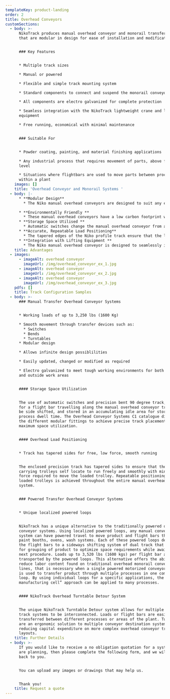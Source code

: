 ```yaml
---
templateKey: product-landing
order: 2
title: Overhead Conveyors
customSections:
  - body: >-
      NikoTrack produces manual overhead conveyor and monorail transfer systems
      that are modular in design for ease of installation and modification.


      ### Key Features


      * Multiple track sizes 

      * Manual or powered

      * Flexible and simple track mounting system

      * Standard components to connect and suspend the monorail conveyor track

      * All components are electro galvanized for complete protection

      * Seamless integration with the NikoTrack lightweight crane and lifting
      equipment

      * Free running, economical with minimal maintenance


      ### Suitable For


      * Powder coating, painting, and material finishing applications

      * Any industrial process that requires movement of parts, above floor
      level

      * Situations where flightbars are used to move parts between processes
      within a plant
    images: []
    title: 'Overhead Conveyor and Monorail Systems '
  - body: |-
      * **Modular Design**
        * The Niko manual overhead conveyors are designed to suit any existing working environment and they can be changed or extended at a later date, should production requirements change. The modular nature makes them ideal for jobbing powder-coating lines.

      * **Environmentally Friendly **
        * These manual overhead conveyors have a low carbon footprint with the automated parts using minimal power and the manual parts using none at all.
      * **Storage Space Utilised **
        * Automatic switches change the manual overhead conveyor from a single track to side shifting dual tracks and allow flight bars to be grouped together and utilise storage space
      * **Accurate, Repeatable Load Positioning**
        * The tapered edges of the Niko profile track ensure that the load carrying trolleys run smoothly, meaning accurate, repetitive load positioning can be achieved throughout the whole manual overhead conveyor.
      * **Integration with Lifting Equipment **
        * The Niko manual overhead conveyor is designed to seamlessly integrate with Niko lightweight overhead cranes and lifting equipment through latching and transfer devices. This reduces the need for manual lifting where an overhead conveyor is loaded and unloaded.
    title: Advantages
  - images:
      - imageAlt: overhead conveyor
        imageUrl: /img/overhead_conveyor_ex_1.jpg
      - imageAlt: overhead conveyor
        imageUrl: /img/overhead_conveyor_ex_2.jpg
      - imageAlt: overhead conveyor
        imageUrl: /img/overhead_conveyor_ex_3.jpg
    pdfs: []
    title: Track Configuration Samples
  - body: >-
      ### Manual Transfer Overhead Conveyor Systems


      * Working loads of up to 3,250 lbs (1600 Kg)

      * Smooth movement through transfer devices such as:
        * Switches
        * Bends
        * Turntables
      * Modular design

      * Allows infinite design possiblilities

      * Easily updated, changed or modified as required

      * Electro galvanized to meet tough working environments for both inside
      and outside work areas


      #### Storage Space Utilization


      The use of automatic switches and precision bent 90 degree track, allows
      for a flight bar travelling along the manual overhead conveyor track, to
      be side shifted, and stored in an accumulating idle area for storage or
      process dwell time. The Overhead Conveyor Systems C1 catalogue displays
      the different modular fittings to achieve precise track placement for
      maximum space utilization.


      #### Overhead Load Positioning


      * Track has tapered sides for free, low force, smooth running


      The enclosed precision track has tapered sides to ensure that the load
      carrying trolleys self locate to run freely and smoothly with minimal
      force required to move the loaded trolley. Repeatable positioning of
      loaded trolleys is achieved throughout the entire manual overhead conveyor
      system.


      ### Powered Transfer Overhead Conveyor Systems


      * Unique localized powered loops


      NikoTrack has a unique alternative to the traditionally powered overhead
      conveyor systems. Using localized powered loops, any manual conveyor
      system can have powered travel to move product and flight bars through
      paint booths, ovens, wash systems. Each of these powered loops delivers
      the flight bars to a sideways shifting system of dual track that allows
      for grouping of product to optimize space requirements while awaiting the
      next procedure. Loads up to 3,520 lbs (1600 kgs) per flight bar are easily
      transported by the powered loops. This alternative offers the ability to
      reduce labor content found on traditional overhead monorail conveyor
      lines, that is necessary when a single powered motorized conveyor system
      is used to transfer product through multiple processes in one complete
      loop. By using individual loops for a specific applications, the “lean
      manufacturing cell” approach can be applied to many processes.


      #### NikoTrack Overhead Turntable Detour System


      The unique NikoTrack Turntable Detour system allows for multiple overhead
      track systems to be interconnected. Loads or flight bars are easily
      transferred between different processes or areas of the plant. Turntables
      are an ergonomic solution to multiple conveyor destination systems,
      reducing capital expenditure on more complex overhead conveyor track
      layouts.
    title: Further Details
  - body: >-
      If you would like to receive a no obligation quotation for a system you
      are planning, then please complete the following form, and we will get
      back to you.


      You can upload any images or drawings that may help us.


      Thank you!
    title: Request a quote
---
```


